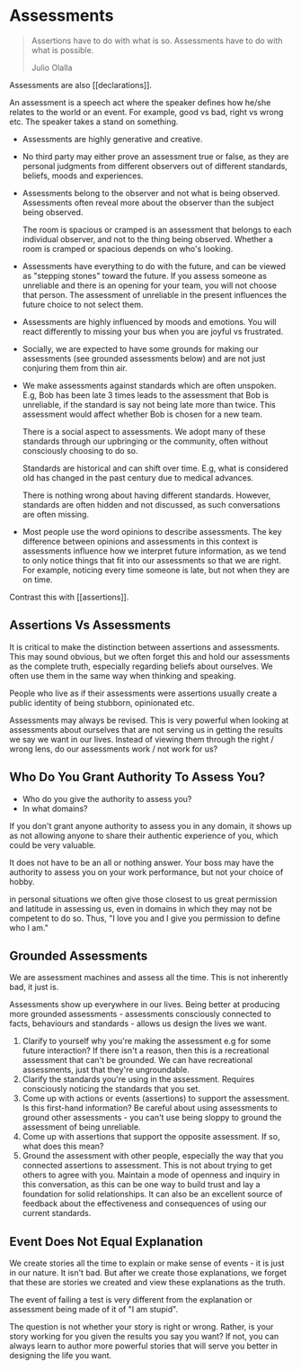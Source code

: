 # Assessments

> Assertions have to do with what is so. Assessments have to do with what is possible.
>
> Julio Olalla

Assessments are also [[declarations]].

An assessment is a speech act where the speaker defines how he/she relates to the world or an event. For example, good vs bad, right vs wrong etc. The speaker takes a stand on something.

* Assessments are highly generative and creative.
* No third party may either prove an assessment true or false, as they are personal judgments from different observers out of different standards, beliefs, moods and experiences.
* Assessments belong to the observer and not what is being observed. Assessments often reveal more about the observer than the subject being observed.
    
    The room is spacious or cramped is an assessment that belongs to each individual observer, and not to the thing being observed. Whether a room is cramped or spacious depends on who's looking.
* Assessments have everything to do with the future, and can be viewed as "stepping stones" toward the future. If you assess someone as unreliable and there is an opening for your team, you will not choose that person. The assessment of unreliable in the present influences the future choice to not select them.
* Assessments are highly influenced by moods and emotions. You will react differently to missing your bus when you are joyful vs frustrated.
* Socially, we are expected to have some grounds for making our assessments (see grounded assessments below) and are not just conjuring them from thin air.
* We make assessments against standards which are often unspoken. E.g, Bob has been late 3 times leads to the assessment that Bob is unreliable, if the standard is say not being late more than twice. This assessment would affect whether Bob is chosen for a new team.
    
    There is a social aspect to assessments. We adopt many of these standards through our upbringing or the community, often without consciously choosing to do so.
    
    Standards are historical and can shift over time. E.g, what is considered old has changed in the past century due to medical advances.
    
    There is nothing wrong about having different standards. However, standards are often hidden and not discussed, as such conversations are often missing.
* Most people use the word opinions to describe assessments. The key difference between opinions and assessments in this context is assessments influence how we interpret future information, as we tend to only notice things that fit into our assessments so that we are right. For example, noticing every time someone is late, but not when they are on time.

Contrast this with [[assertions]].

## Assertions Vs Assessments

It is critical to make the distinction between assertions and assessments. This may sound obvious, but we often forget this and hold our assessments as the complete truth, especially regarding beliefs about ourselves. We often use them in the same way when thinking and speaking.

People who live as if their assessments were assertions usually create a public identity of being stubborn, opinionated etc.

Assessments may always be revised. This is very powerful when looking at assessments about ourselves that are not serving us in getting the results we say we want in our lives. Instead of viewing them through the right / wrong lens, do our assessments work / not work for us?

## Who Do You Grant Authority To Assess You?

* Who do you give the authority to assess you?
* In what domains?

If you don't grant anyone authority to assess you in any domain, it shows up as not allowing anyone to share their authentic experience of you, which could be very valuable.

It does not have to be an all or nothing answer. Your boss may have the authority to assess you on your work performance, but not your choice of hobby.

in personal situations we often give those closest to us great permission and latitude in assessing us, even in domains in which they may not be competent to do so. Thus, "I love you and I give you permission to define who I am."

## Grounded Assessments

We are assessment machines and assess all the time. This is not inherently bad, it just is.

Assessments show up everywhere in our lives. Being better at producing more grounded assessments - assessments consciously connected to facts, behaviours and standards - allows us design the lives we want.

1. Clarify to yourself why you're making the assessment e.g for some future interaction? If there isn't a reason, then this is a recreational assessment that can't be grounded. We can have recreational assessments, just that they're ungroundable.
2. Clarify the standards you're using in the assessment. Requires consciously noticing the standards that you set.
3. Come up with actions or events (assertions) to support the assessment. Is this first-hand information? Be careful about using assessments to ground other assessments - you can't use being sloppy to ground the assessment of being unreliable.
4. Come up with assertions that support the opposite assessment. If so, what does this mean?
5. Ground the assessment with other people, especially the way that you connected assertions to assessment. This is not about trying to get others to agree with you. Maintain a mode of openness and inquiry in this conversation, as this can be one way to build trust and lay a foundation for solid relationships. It can also be an excellent source of feedback about the effectiveness and consequences of using our current standards.

## Event Does Not Equal Explanation

We create stories all the time to explain or make sense of events - it is just in our nature. It isn't bad. But after we create those explanations, we forget that these are stories we created and view these explanations as the truth.

The event of failing a test is very different from the explanation or assessment being made of it of "I am stupid".

The question is not whether your story is right or wrong. Rather, is your story working for you given the results you say you want? If not, you can always learn to author more powerful stories that will serve you better in designing the life you want.
